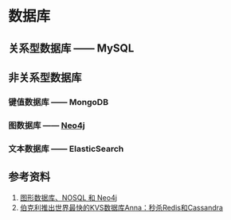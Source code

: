 # 数据库

## 关系型数据库 —— MySQL

## 非关系型数据库

### 键值数据库 —— MongoDB

### 图数据库 —— [Neo4j](https://neo4j.com/download/other-releases/#releases)

### 文本数据库 —— ElasticSearch

## 参考资料
1. [图形数据库、NOSQL 和 Neo4j](https://www.infoq.cn/article/graph-nosql-neo4j/)
2. [伯克利推出世界最快的KVS数据库Anna：秒杀Redis和Cassandra](https://mp.weixin.qq.com/s?__biz=MzU1NDA4NjU2MA==&mid=2247489136&idx=1&sn=dfe9c889eb6be82d1e305a379f78cc51&chksm=fbe9afbfcc9e26a91d34cdf4e169d598ea483a3d6140d330ec55fad7f6ef4517caf4c79764de&mpshare=1&scene=24&srcid=0315XI6ebylVJRMalJ2Wwzgy&key=20a1fab3338c5afa66aeb4344c4841c6b6de44b4ed0c85fbb0a2ce18007b8bb9df47722051ec79c852e212833f30e86abe6d74d983b95cf20fa4b38b9c16fa9367767e2925bde1c300645b717467fc26&ascene=14&uin=MTQxODk1NjM0NA%3D%3D&devicetype=Windows+10&version=62060216&lang=zh_CN&pass_ticket=YKD1daafPSVTKldpn0J7wifIV7e4O7OSDWfRPEXEX2Fey2xJu%2BZWdXS1sHxIZnDA&winzoom=1)